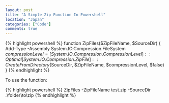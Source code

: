 ```yaml
---
layout: post
title: "A Simple Zip Function In Powershell"
location: "Japan"
categories: ["Code"]
comments: true
---
```


{% highlight powershell %}
function ZipFiles($ZipFileName, $SourceDir)
{
    Add-Type -Assembly System.IO.Compression.FileSystem
    $compressionLevel = [System.IO.Compression.CompressionLevel]::Optimal
    [System.IO.Compression.ZipFile]::CreateFromDirectory($SourceDir, $ZipFileName, $compressionLevel, $false)
}
{% endhighlight %}

To use the function:

{% highlight powershell %}
ZipFiles -ZipFileName test.zip -SourceDir .\folder\to\zip
{% endhighlight %}
